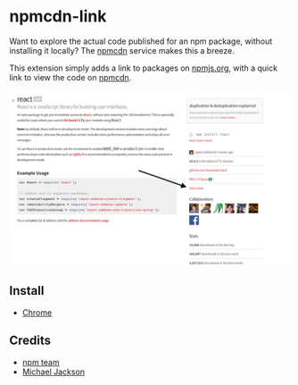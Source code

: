 # npmcdn-link

Want to explore the actual code published for an npm package, without installing it locally? The [npmcdn](https://npmcdn.com/) service makes this a breeze.

This extension simply adds a link to packages on [npmjs.org](https://www.npmjs.org), with a quick link to view the code on [npmcdn](https://npmcdn.com/).

![screenshot](screenshot.png)

## Install
- [Chrome](https://chrome.google.com/webstore/detail/edafhclpiklopbghoeoefdajoadokdcb)

## Credits

- [npm team](https://github.com/npm)
- [Michael Jackson](https://github.com/mjackson)
